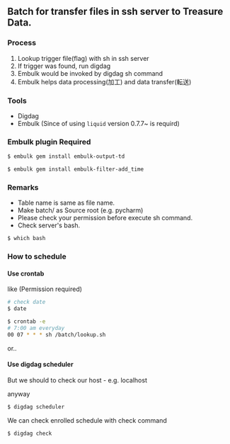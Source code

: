 ## Batch for transfer files in ssh server to Treasure Data.

### Process

1. Lookup trigger file(flag) with sh in ssh server
2. If trigger was found, run digdag
3. Embulk would be invoked by digdag sh command
4. Embulk helps data processing(加工) and data transfer(転送)

### Tools
* Digdag
* Embulk (Since of using `liquid` version 0.7.7~ is requird)


### Embulk plugin Required

```.sh
$ embulk gem install embulk-output-td
```

```.sh
$ embulk gem install embulk-filter-add_time
```

### Remarks
* Table name is same as file name.
* Make batch/ as Source root (e.g. pycharm)
* Please check your permission before execute sh command.
* Check server's bash.

```.sh
$ which bash
```

### How to schedule
#### Use crontab 
like (Permission required)
```.bash
# check date
$ date

$ crontab -e
# 7:00 am everyday
00 07 * * * sh /batch/lookup.sh
```

or..

#### Use digdag scheduler
But we should to check our host - e.g. localhost

anyway
```.bash
$ digdag scheduler
```

We can check enrolled schedule with check command
```.bash
$ digdag check
```

